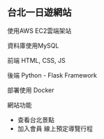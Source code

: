 ## 台北一日遊網站

使用AWS EC2雲端架站

資料庫使用MySQL

前端 HTML, CSS, JS

後端 Python - Flask Framework

部署使用 Docker 

網站功能
* 查看台北景點
* 加入會員 線上預定導覽行程


